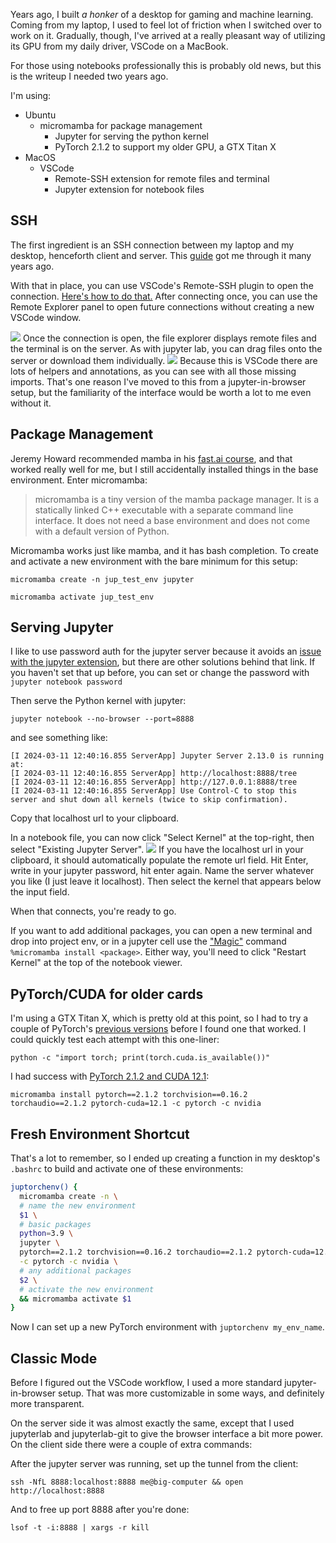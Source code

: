 Years ago, I built _a honker_ of a desktop for gaming and machine learning. Coming from my laptop, I used to feel lot of friction when I switched over to work on it. Gradually, though, I've arrived at a really pleasant way of utilizing its GPU from my daily driver, VSCode on a MacBook.

For those using notebooks professionally this is probably old news, but this is the writeup I needed two years ago.

I'm using:

- Ubuntu
  - micromamba for package management
    - Jupyter for serving the python kernel
    - PyTorch 2.1.2 to support my older GPU, a GTX Titan X
- MacOS
  - VSCode
    - Remote-SSH extension for remote files and terminal
    - Jupyter extension for notebook files

## SSH

The first ingredient is an SSH connection between my laptop and my desktop, henceforth client and server. This [guide](https://help.ubuntu.com/community/SSH/OpenSSH/Keys) got me through it many years ago.

With that in place, you can use VSCode's Remote-SSH plugin to open the connection. [Here's how to do that.](https://www.digitalocean.com/community/tutorials/how-to-use-visual-studio-code-for-remote-development-via-the-remote-ssh-plugin) After connecting once, you can use the Remote Explorer panel to open future connections without creating a new VSCode window.

![](/images/home-deep-learning/connect_current.png)
Once the connection is open, the file explorer displays remote files and the terminal is on the server. As with jupyter lab, you can drag files onto the server or download them individually.
![](/images/home-deep-learning/connected.png)
Because this is VSCode there are lots of helpers and annotations, as you can see with all those missing imports. That's one reason I've moved to this from a jupyter-in-browser setup, but the familiarity of the interface would be worth a lot to me even without it.

## Package Management

Jeremy Howard recommended mamba in his [fast.ai course](https://course.fast.ai/), and that worked really well for me, but I still accidentally installed things in the base environment. Enter micromamba:

> micromamba is a tiny version of the mamba package manager. It is a statically linked C++ executable with a separate command line interface. It does not need a base environment and does not come with a default version of Python.

Micromamba works just like mamba, and it has bash completion. To create and activate a new environment with the bare minimum for this setup:

`micromamba create -n jup_test_env jupyter`

`micromamba activate jup_test_env`

## Serving Jupyter

I like to use password auth for the jupyter server because it avoids an [issue with the jupyter extension](https://github.com/microsoft/vscode-jupyter/issues/14671), but there are other solutions behind that link. If you haven't set that up before, you can set or change the password with `jupyter notebook password`

Then serve the Python kernel with jupyter:

`jupyter notebook --no-browser --port=8888`

and see something like:

```text
[I 2024-03-11 12:40:16.855 ServerApp] Jupyter Server 2.13.0 is running at:
[I 2024-03-11 12:40:16.855 ServerApp] http://localhost:8888/tree
[I 2024-03-11 12:40:16.855 ServerApp] http://127.0.0.1:8888/tree
[I 2024-03-11 12:40:16.855 ServerApp] Use Control-C to stop this server and shut down all kernels (twice to skip confirmation).
```

Copy that localhost url to your clipboard.

In a notebook file, you can now click "Select Kernel" at the top-right, then select "Existing Jupyter Server".
![](/images/home-deep-learning/select_kernel.png)
If you have the localhost url in your clipboard, it should automatically populate the remote url field. Hit Enter, write in your jupyter password, hit enter again. Name the server whatever you like (I just leave it localhost). Then select the kernel that appears below the input field.

When that connects, you're ready to go.

If you want to add additional packages, you can open a new terminal and drop into project env, or in a jupyter cell use the ["Magic"](https://ipython.readthedocs.io/en/stable/interactive/magics.html) command `%micromamba install <package>`. Either way, you'll need to click "Restart Kernel" at the top of the notebook viewer.

## PyTorch/CUDA for older cards

I'm using a GTX Titan X, which is pretty old at this point, so I had to try a couple of PyTorch's [previous versions](https://pytorch.org/get-started/previous-versions/) before I found one that worked. I could quickly test each attempt with this one-liner:

`python -c "import torch; print(torch.cuda.is_available())"`

I had success with [PyTorch 2.1.2 and CUDA 12.1](https://pytorch.org/get-started/previous-versions/#linux-and-windows-2):

`micromamba install pytorch==2.1.2 torchvision==0.16.2 torchaudio==2.1.2 pytorch-cuda=12.1 -c pytorch -c nvidia`

## Fresh Environment Shortcut

That's a lot to remember, so I ended up creating a function in my desktop's `.bashrc` to build and activate one of these environments:

```bash
juptorchenv() {
  micromamba create -n \
  # name the new environment
  $1 \
  # basic packages
  python=3.9 \
  jupyter \
  pytorch==2.1.2 torchvision==0.16.2 torchaudio==2.1.2 pytorch-cuda=12.1 \
  -c pytorch -c nvidia \
  # any additional packages
  $2 \
  # activate the new environment
  && micromamba activate $1
}
```

Now I can set up a new PyTorch environment with `juptorchenv my_env_name`.

## Classic Mode

Before I figured out the VSCode workflow, I used a more standard jupyter-in-browser setup. That was more customizable in some ways, and definitely more transparent.

On the server side it was almost exactly the same, except that I used jupyterlab and jupyterlab-git to give the browser interface a bit more power. On the client side there were a couple of extra commands:

After the jupyter server was running, set up the tunnel from the client:

`ssh -NfL 8888:localhost:8888 me@big-computer && open http://localhost:8888`

And to free up port 8888 after you're done:

`lsof -t -i:8888 | xargs -r kill`
